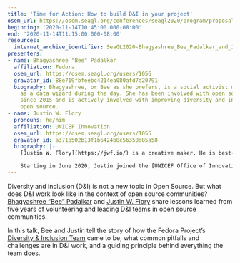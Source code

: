 ```yaml
---
title: 'Time for Action: How to build D&I in your project'
osem_url: https://osem.seagl.org/conferences/seagl2020/program/proposals/760
beginning: '2020-11-14T10:45:00.000-08:00'
end: '2020-11-14T11:15:00.000-08:00'
resources:
  internet_archive_identifier: SeaGL2020-Bhagyashree_Bee_Padalkar_and_Justin_W_Flory-Time_for_Action
presenters:
- name: Bhagyashree "Bee" Padalkar
  affiliation: Fedora
  osem_url: https://osem.seagl.org/users/1056
  gravatar_id: 88e719fbfeebc4214ea080afd7d20791
  biography: Bhagyashree, or Bee as she prefers, is a social activist masquerading
    as a data wizard during the day. She has been involved with open source communities
    since 2015 and is actively involved with improving diversity and inclusion in
    open source.
- name: Justin W. Flory
  pronouns: he/him
  affiliation: UNICEF Innovation
  osem_url: https://osem.seagl.org/users/1055
  gravatar_id: a371b502b13f1b6424b8c56358d85a58
  biography: |-
    [Justin W. Flory](https://jwf.io/) is a creative maker. He is best-known as an open source contributor based in the United States. Since he was 14, Justin has participated in numerous open source communities and led different initiatives to build sustainable software and communities.

    Starting in June 2020, Justin joined the [UNICEF Office of Innovation](https://www.unicef.org/innovation/) as a full-time [Open Source Software Technical Advisor](https://jwf.io/#unicef). Previously, he worked on contract with [RIT LibreCorps](https://jwf.io/#librecorps) before starting full-time. In his current role, he supports the [UNICEF Innovation Fund](https://unicefinnovationfund.org/) and other open source activities within the Office of Innovation. He provides support service and mentorship to cohorts of diverse start-up companies to teams hailing from over 50 countries. At the Innovation Fund, Justin provides hands-on technical mentorship, support services, metrics assessments, and sustainable design for scaling open source communities.
---
```


Diversity and inclusion (D&I) is not a new topic in Open Source. But what does D&I work look like in the context of open source communities? [Bhagyashree “Bee” Padalkar](https://bee2502.github.io/) and [Justin W. Flory](https://jwf.io/) share lessons learned from five years of volunteering and leading D&I teams in open source communities.

In this talk, Bee and Justin tell the story of how the Fedora Project’s [Diversity & Inclusion Team](https://docs.fedoraproject.org/en-US/diversity-inclusion/) came to be, what common pitfalls and challenges are in D&I work, and a guiding principle behind everything the team does.
